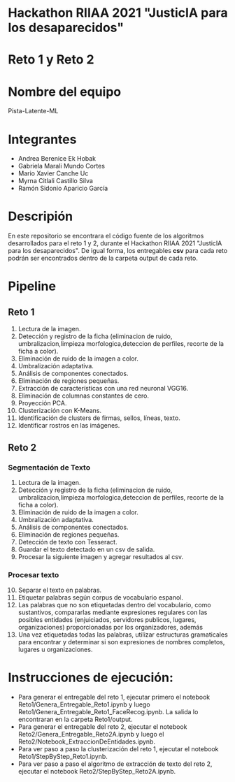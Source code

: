 # Hackathon RIIAA 2021 "JusticIA para los desaparecidos"
# Reto 1 y Reto 2

# Nombre del equipo
Pista-Latente-ML

# Integrantes

* Andrea Berenice Ek Hobak
* Gabriela Marali Mundo Cortes
* Mario Xavier Canche Uc
* Myrna Citlali Castillo Silva
* Ramón Sidonio Aparicio García 

# Descripión

En este repositorio se encontrara el código fuente de los algoritmos desarrollados para el reto 1 y 2, durante el Hackathon RIIAA 2021 "JusticIA para los desaparecidos".
De igual forma, los entregables **csv** para cada reto podrán ser encontrados dentro de la carpeta output de cada reto.

# Pipeline
## Reto 1
1. Lectura de la imagen.
2. Detección y registro de la ficha (eliminacion de ruido, umbralizacion,limpieza morfologica,deteccion de perfiles, recorte de la ficha a color).
3. Eliminación de ruido de la imagen a color.
4. Umbralización adaptativa.
5. Análisis de componentes conectados.
6. Eliminación de regiones pequeñas.
7. Extracción de características con una red neuronal VGG16.
8. Eliminación de columnas constantes de cero.
9. Proyección PCA.
10. Clusterización con K-Means.
11. Identificación de clusters de firmas, sellos, líneas, texto.
12. Identificar rostros en las imágenes.

## Reto 2
### Segmentación de Texto
1. Lectura de la imagen.
2. Detección y registro de la ficha (eliminacion de ruido, umbralizacion,limpieza morfologica,deteccion de perfiles, recorte de la ficha a color).
3. Eliminación de ruido de la imagen a color.
4. Umbralización adaptativa.
5. Análisis de componentes conectados.
6. Eliminación de regiones pequeñas.
7. Detección de texto con Tesseract.
8. Guardar el texto detectado en un csv de salida.
9. Procesar la siguiente imagen y agregar resultados al csv.
### Procesar texto
10. Separar el texto en palabras.
11. Etiquetar palabras según corpus de vocabulario espanol.
12. Las palabras que no son etiquetadas dentro del vocabulario, como sustantivos, compararlas mediante expresiones regulares con las posibles entidades (enjuiciados, servidores publicos, lugares, organizaciones) proporcionadas por los organizadores, además
13. Una vez etiquetadas todas las palabras, utilizar estructuras gramaticales para encontrar y determinar si son expresiones de nombres completos, lugares u organizaciones.

# Instrucciones de ejecución:
* Para generar el entregable del reto 1, ejecutar primero el notebook Reto1/Genera_Entregable_Reto1.ipynb y luego Reto1/Genera_Entregable_Reto1_FaceRecog.ipynb. La salida lo encontraran en la carpeta Reto1/output.
* Para generar el entregable del reto 2, ejecutar el notebook Reto2/Genera_Entregable_Reto2A.ipynb y luego el Reto2/Notebook_ExtraccionDeEntidades.ipynb.
* Para ver paso a paso la clusterización del reto 1, ejecutar el notebook Reto1/StepByStep_Reto1.ipynb.
* Para ver paso a paso el algoritmo de extracción de texto del reto 2, ejecutar el notebook Reto2/StepByStep_Reto2A.ipynb.

